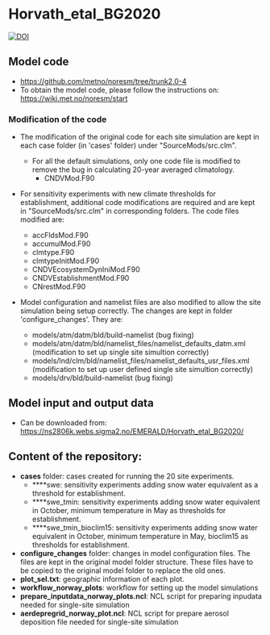 # Horvath_etal_BG2020

[![DOI](https://zenodo.org/badge/303474715.svg)](https://zenodo.org/badge/latestdoi/303474715)


## Model code
   - https://github.com/metno/noresm/tree/trunk2.0-4
   - To obtain the model code, please follow the instructions on: https://wiki.met.no/noresm/start

### Modification of the code
   - The modification of the original code for each site simulation are kept in each case folder (in 'cases' folder) under "SourceMods/src.clm".
      - For all the default simulations, only one code file is modified to remove the bug in calculating 20-year averaged climatology. 
        * CNDVMod.F90

   - For sensitivity experiments with new climate thresholds for establishment, additional code modifications are required and are kept in "SourceMods/src.clm" in corresponding folders. The code files modified are:
      * accFldsMod.F90
      * accumulMod.F90
      * clmtype.F90
      * clmtypeInitMod.F90
      * CNDVEcosystemDynIniMod.F90
      * CNDVEstablishmentMod.F90
      * CNrestMod.F90
 
   - Model configuration and namelist files are also modified to allow the site simulation being setup correctly. The changes are kept in folder 'configure_changes'. They are:
      * models/atm/datm/bld/build-namelist (bug fixing)
      * models/atm/datm/bld/namelist\_files/namelist\_defaults\_datm.xml  (modification to set up single site simultion correctly)
      * models/lnd/clm/bld/namelist\_files/namelist\_defaults\_usr\_files.xml (modification to set up user defined single site simultion correctly)
      * models/drv/bld/build-namelist (bug fixing)
        
## Model input and output data 
   - Can be downloaded from: https://ns2806k.webs.sigma2.no/EMERALD/Horvath_etal_BG2020/ 

## Content of the repository:
   - **cases** folder: cases created for running the 20 site experiments.
      -  ****swe: sensitivity experiments adding snow water equivalent as a threshold for establishment. 
      -  ****swe_tmin: sensitivity experiments adding snow water equivalent in October, minimum temperature in May as thresholds for establishment.
      -  ****swe\_tmin\_bioclim15: sensitivity experiments adding snow water equivalent in October, minimum temperature in May, bioclim15 as thresholds for establishment. 
   - **configure_changes** folder: changes in model configuration files. The files are kept in the original model folder structure. These files have to be copied to the original model folder to replace the old ones.
   - **plot_sel.txt**: geographic information of each plot.
   - **workflow\_norway\_plots**: workflow for setting up the model simulations
   - **prepare\_inputdata\_norway\_plots.ncl**: NCL script for preparing inpudata needed for single-site simulation
   - **aerdepregrid\_norway\_plot.ncl**: NCL script for prepare aerosol deposition file needed for single-site simulation
